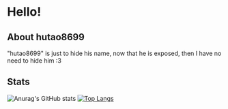 # Hello!

## About hutao8699
"hutao8699" is just to hide his name, now that he is exposed, then I have no need to hide him :3

## Stats
![Anurag's GitHub stats](https://github-readme-stats.vercel.app/api?username=bakatame&theme=prussian&show_icons=true)
[![Top Langs](https://github-readme-stats.vercel.app/api/top-langs/?username=bakatame)](https://github.com/bakatame)
